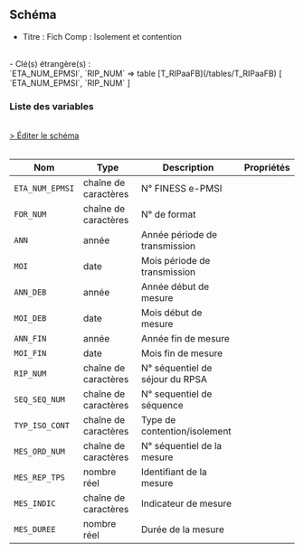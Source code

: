 ## Schéma

- Titre : Fich Comp : Isolement et contention
<br />
- Clé(s) étrangère(s) : <br />
`ETA_NUM_EPMSI`, `RIP_NUM` => table [T_RIPaaFB](/tables/T_RIPaaFB) [ `ETA_NUM_EPMSI`, `RIP_NUM` ]<br />

### Liste des variables
<br />
<div>
    <a href="https://gitlab.com/healthdatahub/schema-snds/edit/master/schemas/PMSI%20RIP/T_RIPaaISOCONT.json"  
    arget="_blank" rel="noopener noreferrer">> Éditer le schéma</a>
    <OutboundLink />
</div>
<br />

Nom|Type|Description|Propriétés
-|-|-|-
`ETA_NUM_EPMSI`|chaîne de caractères|N° FINESS e-PMSI||
`FOR_NUM`|chaîne de caractères|N° de format||
`ANN`|année|Année période de transmission||
`MOI`|date|Mois période de transmission||
`ANN_DEB`|année|Année début de mesure||
`MOI_DEB`|date|Mois début de mesure||
`ANN_FIN`|année|Année fin de mesure||
`MOI_FIN`|date|Mois fin de mesure||
`RIP_NUM`|chaîne de caractères|N° séquentiel de séjour du RPSA||
`SEQ_SEQ_NUM`|chaîne de caractères|N° sequentiel de séquence ||
`TYP_ISO_CONT`|chaîne de caractères|Type de contention/isolement||
`MES_ORD_NUM`|chaîne de caractères|N° séquentiel de la mesure||
`MES_REP_TPS`|nombre réel|Identifiant de la mesure||
`MES_INDIC`|chaîne de caractères|Indicateur de mesure ||
`MES_DUREE`|nombre réel|Durée de la mesure||

